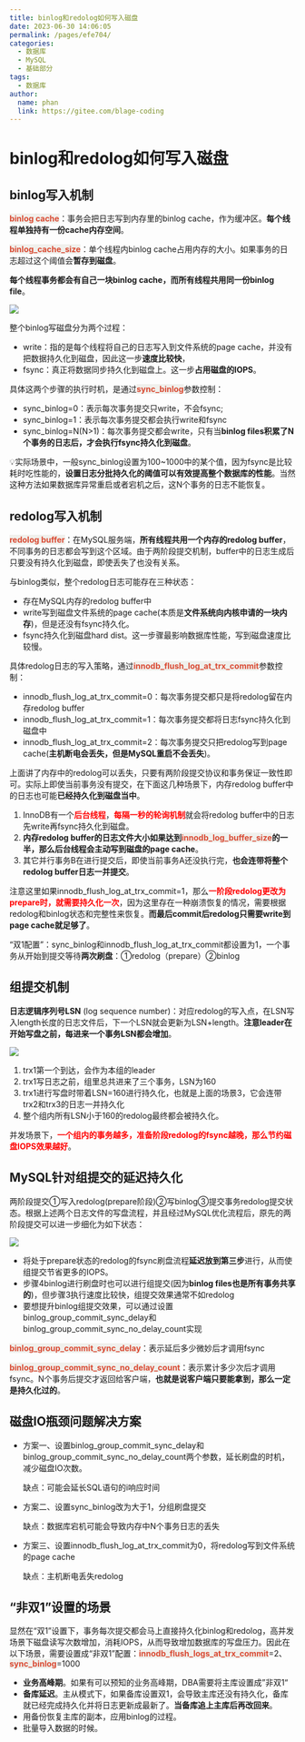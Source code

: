```yaml
---
title: binlog和redolog如何写入磁盘
date: 2023-06-30 14:06:05
permalink: /pages/efe704/
categories:
  - 数据库
  - MySQL
  - 基础部分
tags:
  - 数据库
author: 
  name: phan
  link: https://gitee.com/blage-coding
---
```

# binlog和redolog如何写入磁盘

## binlog写入机制

<font style="background: rgb(240, 240, 236)" color="#d94a33">**binlog cache**</font>：事务会把日志写到内存里的binlog cache，作为缓冲区。**每个线程单独持有一份cache内存空间**。

<font style="background: rgb(240, 240, 236)" color="#d94a33">**binlog_cache_size**</font>：单个线程内binlog cache占用内存的大小。如果事务的日志超过这个阈值会**暂存到磁盘**。

**每个线程事务都会有自己一块binlog cache，而所有线程共用同一份binlog file**。

![](https://jsd.cdn.zzko.cn/gh/blage-coding/picx-images-hosting@master/20230630/image.6t04k8j2dww0.webp)

整个binlog写磁盘分为两个过程：

- write：指的是每个线程将自己的日志写入到文件系统的page cache，并没有把数据持久化到磁盘，因此这一步**速度比较快**，
- fsync：真正将数据同步持久化到磁盘上。这一步**占用磁盘的IOPS**。

具体这两个步骤的执行时机，是通过<font style="background: rgb(240, 240, 236)" color="#d94a33">**sync_binlog**</font>参数控制：

- sync_binlog=0：表示每次事务提交只write，不会fsync;
- sync_binlog=1：表示每次事务提交都会执行write和fsync
- sync_binlog=N(N>1)：每次事务提交都会write，只有当**binlog files积累了N个事务的日志后，才会执行fsync持久化到磁盘**。

💡实际场景中，一般sync_binlog设置为100~1000中的某个值，因为fsync是比较耗时吃性能的，**设置日志分批持久化的阈值可以有效提高整个数据库的性能**。当然这种方法如果数据库异常重启或者宕机之后，这N个事务的日志不能恢复。

## redolog写入机制

<font style="background: rgb(240, 240, 236)" color="#d94a33">**redolog buffer**</font>：在MySQL服务端，**所有线程共用一个内存的redolog buffer**，不同事务的日志都会写到这个区域。由于两阶段提交机制，buffer中的日志生成后只要没有持久化到磁盘，即使丢失了也没有关系。

与binlog类似，整个redolog日志可能存在三种状态：

- 存在MySQL内存的redolog buffer中
- write写到磁盘文件系统的page cache(本质是**文件系统向内核申请的一块内存**)，但是还没有fsync持久化。
- fsync持久化到磁盘hard dist。这一步骤最影响数据库性能，写到磁盘速度比较慢。

具体redolog日志的写入策略，通过<font style="background: rgb(240, 240, 236)" color="#d94a33">**innodb_flush_log_at_trx_commit**</font>参数控制：

- innodb_flush_log_at_trx_commit=0：每次事务提交都只是将redolog留在内存redolog buffer
- innodb_flush_log_at_trx_commit=1：每次事务提交都将日志fsync持久化到磁盘中
- innodb_flush_log_at_trx_commit=2：每次事务提交只把redolog写到page cache(**主机断电会丢失，但是MySQL重启不会丢失**)。

上面讲了内存中的redolog可以丢失，只要有两阶段提交协议和事务保证一致性即可。实际上即使当前事务没有提交，在下面这几种场景下，内存redolog buffer中的日志也可能**已经持久化到磁盘当中**。

1. InnoDB有一个<font color="red">**后台线程**</font>，<font color="red">**每隔一秒的轮询机制**</font>就会将redolog buffer中的日志先write再fsync持久化到磁盘。
2. **内存redolog buffer的日志文件大小如果达到<font style="background: rgb(240, 240, 236)" color="#d94a33">innodb_log_buffer_size</font>的一半，那么后台线程会主动写到磁盘的page cache**。
3. 其它并行事务B在进行提交后，即使当前事务A还没执行完，**也会连带将整个redolog buffer日志一并提交**。

注意这里如果innodb_flush_log_at_trx_commit=1，那么<font color="red">**一阶段redolog更改为prepare时，就需要持久化一次**</font>，因为这里存在一种崩溃恢复的情况，需要根据redolog和binlog状态和完整性来恢复。**而最后commit后redolog只需要write到page cache就足够了**。

“双1配置”：sync_binlog和innodb_flush_log_at_trx_commit都设置为1，一个事务从开始到提交等待**两次刷盘**：①redolog（prepare）②binlog

## 组提交机制

**日志逻辑序列号LSN** (log sequence number)：对应redolog的写入点，在LSN写入length长度的日志文件后，下一个LSN就会更新为LSN+length。**注意leader在开始写盘之前，每进来一个事务LSN都会增加**。

![](https://jsd.cdn.zzko.cn/gh/blage-coding/picx-images-hosting@master/20230630/image.3trcpn8ch4m0.webp)

1. trx1第一个到达，会作为本组的leader
2. trx1写日志之前，组里总共进来了三个事务，LSN为160
3. trx1进行写盘时带着LSN=160进行持久化，也就是上面的场景3，它会连带trx2和trx3的日志一并持久化
4. 整个组内所有LSN小于160的redolog最终都会被持久化。

并发场景下，<font color="red">**一个组内的事务越多，准备阶段redolog的fsync越晚，那么节约磁盘IOPS效果越好**</font>。

## MySQL针对组提交的延迟持久化

两阶段提交①写入redolog(prepare阶段)②写binlog③提交事务redolog提交状态。根据上述两个日志文件的写盘流程，并且经过MySQL优化流程后，原先的两阶段提交可以进一步细化为如下状态：

![](https://jsd.cdn.zzko.cn/gh/blage-coding/picx-images-hosting@master/20230630/image.5wf81nzrhio0.webp)

- 将处于prepare状态的redolog的fsync刷盘流程**延迟放到第三步**进行，从而使组提交节省更多的IOPS。
- 步骤4binlog进行刷盘时也可以进行组提交(因为**binlog files也是所有事务共享的**)，但步骤3执行速度比较快，组提交效果通常不如redolog
- 要想提升binlog组提交效果，可以通过设置binlog_group_commit_sync_delay和binlog_group_commit_sync_no_delay_count实现

<font style="background: rgb(240, 240, 236)" color="#d94a33">**binlog_group_commit_sync_delay**</font>：表示延后多少微妙后才调用fsync

<font style="background: rgb(240, 240, 236)" color="#d94a33">**binlog_group_commit_sync_no_delay_count**</font>：表示累计多少次后才调用fsync。N个事务后提交才返回给客户端，**也就是说客户端只要能拿到，那么一定是持久化过的**。

## 磁盘IO瓶颈问题解决方案

- 方案一、设置binlog_group_commit_sync_delay和binlog_group_commit_sync_no_delay_count两个参数，延长刷盘的时机，减少磁盘IO次数。

  缺点：可能会延长SQL语句的i响应时间

- 方案二、设置sync_binlog改为大于1，分组刷盘提交

  缺点：数据库宕机可能会导致内存中N个事务日志的丢失

- 方案三、设置innodb_flush_log_at_trx_commit为0，将redolog写到文件系统的page cache

  缺点：主机断电丢失redolog

## “非双1”设置的场景

显然在“双1”设置下，事务每次提交都会马上直接持久化binlog和redolog，高并发场景下磁盘读写次数增加，消耗IOPS，从而导致增加数据库的写盘压力。因此在以下场景，需要设置成“非双1”配置：<font style="background: rgb(240, 240, 236)" color="#d94a33">**innodb_flush_logs_at_trx_commit**</font>=2、<font style="background: rgb(240, 240, 236)" color="#d94a33">**sync_binlog**</font>=1000

- **业务高峰期**。如果有可以预知的业务高峰期，DBA需要将主库设置成”非双1“
- **备库延迟**。主从模式下，如果备库设置双1，会导致主库还没有持久化，备库就已经完成持久化并将日志更新成最新了。**当备库追上主库后再改回来**。
- 用备份恢复主库的副本，应用binlog的过程。
- 批量导入数据的时候。